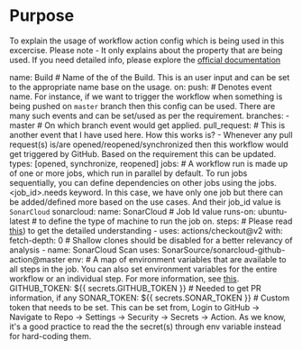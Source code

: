 # Purpose
To explain the usage of workflow action config which is being used in this excercise. Please note - It only explains about the property that are being used. If you need detailed info, please explore the [official documentation](https://docs.github.com/en/actions/using-workflows/about-workflows)

name: Build # Name of the of the Build. This is an user input and can be set to the appropriate name base on the usage.
on:
  push: # Denotes event name. For instance, if we want to trigger the workflow when something is being pushed on `master` branch then this config can be used. There are many such events and can be set/used as per the requirement.
    branches:
      - master  # On which branch event would get applied.
  pull_request: # This is another event that I have used here. How this works is? - Whenever any pull request(s) is/are opened/reopened/synchronized then this workflow would get triggered by GitHub. Based on the requirement this can be updated.
    types: [opened, synchronize, reopened]
jobs: # A workflow run is made up of one or more jobs, which run in parallel by default. To run jobs sequentially, you can define dependencies on other jobs using the jobs.<job_id>.needs keyword. In this case, we have only one job but there can be added/defined more based on the use cases. And their job_id value is `SonarCloud`
  sonarcloud:
    name: SonarCloud  # Job Id value
    runs-on: ubuntu-latest  # to define the type of machine to run the job on.
    steps:  # Please read [this](https://docs.github.com/en/actions/using-workflows/workflow-syntax-for-github-actions#jobsjob_idsteps)) to get the detailed understanding
      - uses: actions/checkout@v2
        with:
          fetch-depth: 0  # Shallow clones should be disabled for a better relevancy of analysis
      - name: SonarCloud Scan
        uses: SonarSource/sonarcloud-github-action@master
        env:  # A map of environment variables that are available to all steps in the job. You can also set environment variables for the entire workflow or an individual step. For more information, see [this](https://docs.github.com/en/actions/using-workflows/workflow-syntax-for-github-actions#jobsjob_idenv).
          GITHUB_TOKEN: ${{ secrets.GITHUB_TOKEN }}  # Needed to get PR information, if any
          SONAR_TOKEN: ${{ secrets.SONAR_TOKEN }} # Custom token that needs to be set. This can be set from, Login to GitHub -> Navigate to Repo -> Settings -> Security -> Secrets -> Action. As we know, it's a good practice to read the the secret(s) through env variable instead for hard-coding them.
          
